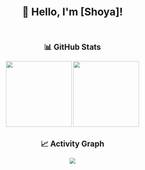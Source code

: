 <div align="center">
  
# 👋 Hello, I'm [Shoya]!

<br>

## 📊 GitHub Stats

<div align="center">
  <img height="180em" src="https://github-readme-stats.vercel.app/api?username=karake-shoya&count_private=true&show_icons=true&theme=tokyonight&border_radius=10" />
  <img height="180em" src="https://github-readme-stats.vercel.app/api/top-langs/?username=karake-shoya&layout=compact&theme=tokyonight&border_radius=10" />
</div>

## 📈 Activity Graph

<img src="https://github-readme-activity-graph.vercel.app/graph?username=karake-shoya&custom_title=GitHub%20Activity%20Graph&bg_color=1a1b27&color=7aa2f7&line=2ac3de&point=bb9af7&area=true&hide_border=true&border_radius=10" />

</div>
